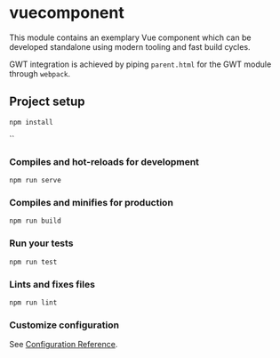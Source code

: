 # vuecomponent

This module contains an exemplary Vue component which can be developed standalone using modern tooling
and fast build cycles.

GWT integration is achieved by piping `parent.html` for the
 GWT module through `webpack`.

## Project setup
```
npm install
```
``
### Compiles and hot-reloads for development
```
npm run serve
```

### Compiles and minifies for production
```
npm run build
```

### Run your tests
```
npm run test
```

### Lints and fixes files
```
npm run lint
```

### Customize configuration
See [Configuration Reference](https://cli.vuejs.org/config/).
